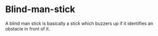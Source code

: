 # Blind-man-stick
A blind man stick is basically a stick which buzzers up if it identifies an obstacle in front of it.

